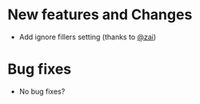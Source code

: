 # New features and Changes

-   Add ignore fillers setting (thanks to [@zai](https://github.com/Zai-Kun))

# Bug fixes

-   No bug fixes?
